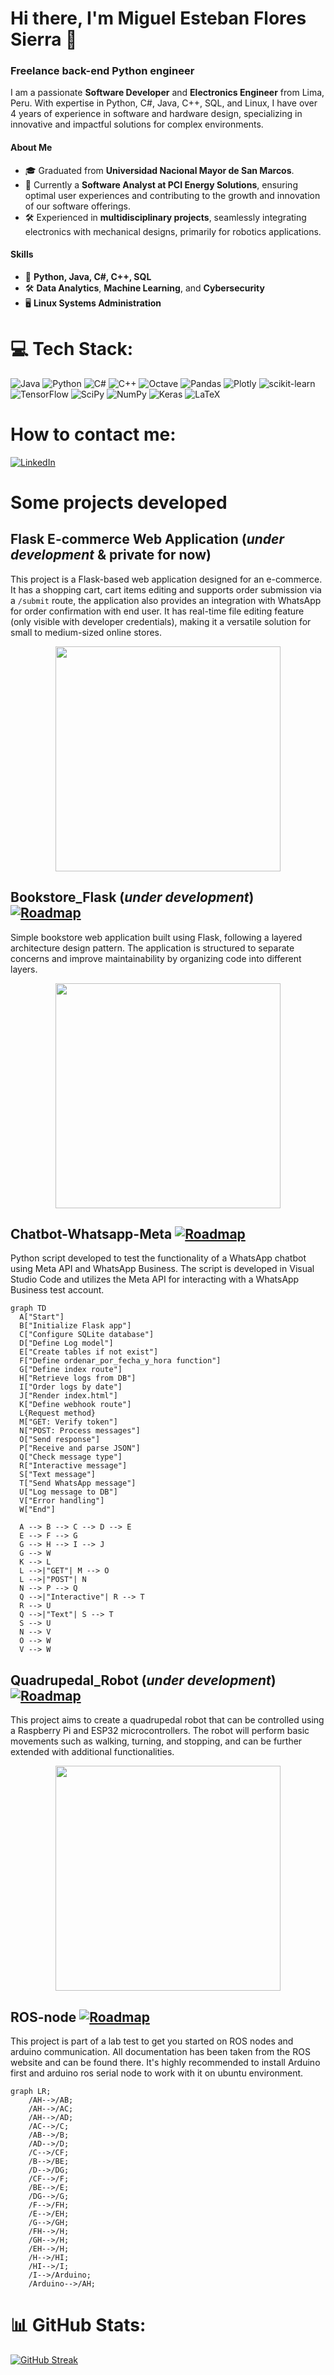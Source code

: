 # Hi there, I'm Miguel Esteban Flores Sierra 👋
### Freelance back-end Python engineer

I am a passionate **Software Developer** and **Electronics Engineer** from Lima, Peru. With expertise in Python, C#, Java, C++, SQL, and Linux, I have over 4 years of experience in software and hardware design, specializing in innovative and impactful solutions for complex environments.

#### About Me
- 🎓 Graduated from **Universidad Nacional Mayor de San Marcos**.
- 💼 Currently a **Software Analyst at PCI Energy Solutions**, ensuring optimal user experiences and contributing to the growth and innovation of our software offerings.
- 🛠️ Experienced in **multidisciplinary projects**, seamlessly integrating electronics with mechanical designs, primarily for robotics applications.

#### Skills
- 🐍 **Python, Java, C#, C++, SQL**
- 🛠️ **Data Analytics**, **Machine Learning**, and **Cybersecurity**
- 🖥️ **Linux Systems Administration**

# 💻 Tech Stack:
![Java](https://img.shields.io/badge/java-%23ED8B00.svg?style=plastic&logo=java&logoColor=white) ![Python](https://img.shields.io/badge/python-3670A0?style=plastic&logo=python&logoColor=ffdd54) ![C#](https://img.shields.io/badge/c%23-%23239120.svg?style=plastic&logo=c-sharp&logoColor=white) ![C++](https://img.shields.io/badge/c++-%2300599C.svg?style=plastic&logo=c%2B%2B&logoColor=white)  ![Octave](https://img.shields.io/badge/OCTAVE-darkblue?style=plastic&logo=octave&logoColor=fcd683)  ![Pandas](https://img.shields.io/badge/pandas-%23150458.svg?style=plastic&logo=pandas&logoColor=white) ![Plotly](https://img.shields.io/badge/Plotly-%233F4F75.svg?style=plastic&logo=plotly&logoColor=white) ![scikit-learn](https://img.shields.io/badge/scikit--learn-%23F7931E.svg?style=plastic&logo=scikit-learn&logoColor=white) ![TensorFlow](https://img.shields.io/badge/TensorFlow-%23FF6F00.svg?style=plastic&logo=TensorFlow&logoColor=white) ![SciPy](https://img.shields.io/badge/SciPy-%230C55A5.svg?style=plastic&logo=scipy&logoColor=%white) ![NumPy](https://img.shields.io/badge/numpy-%23013243.svg?style=plastic&logo=numpy&logoColor=white) ![Keras](https://img.shields.io/badge/Keras-%23D00000.svg?style=plastic&logo=Keras&logoColor=white) ![LaTeX](https://img.shields.io/badge/latex-%23008080.svg?style=plastic&logo=latex&logoColor=white)

# How to contact me:
[![LinkedIn](https://img.shields.io/badge/LinkedIn-miguel-0077B5?style=for-the-badge&logo=linkedin&logoColor=white&labelColor=101010)](https://www.linkedin.com/in/miguel-esteban-flores-sierra)
</br>

# Some projects developed
## Flask E-commerce Web Application (_under development_ & private for now)
This project is a Flask-based web application designed for an e-commerce. It has a shopping cart, cart items editing and supports order submission via a `/submit` route, the application also provides an integration with WhatsApp for order confirmation with end user. It has real-time file editing feature (only visible with developer credentials), making it a versatile solution for small to medium-sized online stores. 
<p align="center">
<img src="https://github.com/user-attachments/assets/aa02f88f-a930-406d-b7cf-5971fe14931b" height="360">
</p>

## Bookstore_Flask (_under development_) [![Roadmap](https://img.shields.io/github/stars/m1guel17/Bookstore_Flask?label=Bookstore_Flask&style=social)](https://github.com/m1guel17/Bookstore_Flask)
Simple bookstore web application built using Flask, following a layered architecture design pattern. The application is structured to separate concerns and improve maintainability by organizing code into different layers.
<p align="center">
<img src="https://github.com/user-attachments/assets/c6e89c40-8455-46d6-ae21-a6c64c440c30" height="360">
</p>

## Chatbot-Whatsapp-Meta [![Roadmap](https://img.shields.io/github/stars/m1guel17/Chatbot-Whatsapp-Meta?label=Chatbot-Whatsapp-Meta&style=social)](https://github.com/m1guel17/Chatbot-Whatsapp-Meta)
Python script developed to test the functionality of a WhatsApp chatbot using Meta API and WhatsApp Business. The script is developed in Visual Studio Code and utilizes the Meta API for interacting with a WhatsApp Business test account.
```mermaid
graph TD
  A["Start"]
  B["Initialize Flask app"]
  C["Configure SQLite database"]
  D["Define Log model"]
  E["Create tables if not exist"]
  F["Define ordenar_por_fecha_y_hora function"]
  G["Define index route"]
  H["Retrieve logs from DB"]
  I["Order logs by date"]
  J["Render index.html"]
  K["Define webhook route"]
  L{Request method}
  M["GET: Verify token"]
  N["POST: Process messages"]
  O["Send response"]
  P["Receive and parse JSON"]
  Q["Check message type"]
  R["Interactive message"]
  S["Text message"]
  T["Send WhatsApp message"]
  U["Log message to DB"]
  V["Error handling"]
  W["End"]

  A --> B --> C --> D --> E
  E --> F --> G
  G --> H --> I --> J
  G --> W
  K --> L
  L -->|"GET"| M --> O
  L -->|"POST"| N
  N --> P --> Q
  Q -->|"Interactive"| R --> T
  R --> U
  Q -->|"Text"| S --> T
  S --> U
  N --> V
  O --> W
  V --> W
```

## Quadrupedal_Robot (_under development_) [![Roadmap](https://img.shields.io/github/stars/m1guel17/Quadrupedal_Robot?label=Quadrupedal_Robot&style=social)](https://github.com/m1guel17/Quadrupedal_Robot)
This project aims to create a quadrupedal robot that can be controlled using a Raspberry Pi and ESP32 microcontrollers. The robot will perform basic movements such as walking, turning, and stopping, and can be further extended with additional functionalities.
<p align="center">
<img src="https://github.com/user-attachments/assets/fb4d6924-da4f-4aa2-9c81-be8eec2a9ae3" height="360">
</p>

## ROS-node [![Roadmap](https://img.shields.io/github/stars/m1guel17/ROS-node?label=ROS-node&style=social)](https://github.com/m1guel17/ROS-node)
This project is part of a lab test to get you started on ROS nodes and arduino communication. All documentation has been taken from the ROS website and can be found there. It's highly recommended to install Arduino first and arduino ros serial node to work with it on ubuntu environment.
```mermaid
graph LR;
    /AH-->/AB;
    /AH-->/AC;
    /AH-->/AD;
    /AC-->/C;
    /AB-->/B;
    /AD-->/D;
    /C-->/CF;
    /B-->/BE;
    /D-->/DG;
    /CF-->/F;
    /BE-->/E;
    /DG-->/G;
    /F-->/FH;
    /E-->/EH;
    /G-->/GH;
    /FH-->/H;
    /GH-->/H;
    /EH-->/H;
    /H-->/HI;
    /HI-->/I;
    /I-->/Arduino;
    /Arduino-->/AH;
```

# 📊 GitHub Stats:
<a href="https://git.io/streak-stats"><img src="https://github-readme-streak-stats.herokuapp.com?user=m1guel17&theme=transparent&hide_border=true&date_format=M%20j%5B%2C%20Y%5D&exclude_days=Sun%2CSat" alt="GitHub Streak" /></a>
